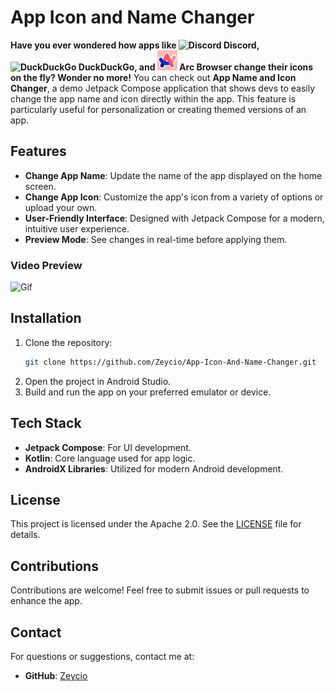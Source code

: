 # App Icon and Name Changer

**Have you ever wondered how apps like ![Discord](https://cdn.icon-icons.com/icons2/2108/PNG/32/discord_icon_130958.png) Discord, ![DuckDuckGo](https://duckduckgo.com/favicon.ico) DuckDuckGo, and ![Arc Browser](.assets/arc.png) Arc Browser change their icons on the fly? Wonder no more!** You can check out **App Name and Icon Changer**, a demo Jetpack Compose application that shows devs to easily change the app name and icon directly within the app. This feature is particularly useful for personalization or creating themed versions of an app.




## Features

- **Change App Name**: Update the name of the app displayed on the home screen.
- **Change App Icon**: Customize the app's icon from a variety of options or upload your own.
- **User-Friendly Interface**: Designed with Jetpack Compose for a modern, intuitive user experience.
- **Preview Mode**: See changes in real-time before applying them.

### Video Preview

<img src=".assets/ScreenRec.gif" alt="Gif" width="256" height="570">
   
## Installation

1. Clone the repository:
   ```bash
   git clone https://github.com/Zeycio/App-Icon-And-Name-Changer.git
   ```
2. Open the project in Android Studio.
3. Build and run the app on your preferred emulator or device.


## Tech Stack

- **Jetpack Compose**: For UI development.
- **Kotlin**: Core language used for app logic.
- **AndroidX Libraries**: Utilized for modern Android development.



## License

This project is licensed under the Apache 2.0. See the [LICENSE](./LICENSE) file for details.



## Contributions

Contributions are welcome! Feel free to submit issues or pull requests to enhance the app.

## Contact

For questions or suggestions, contact me at:
- **GitHub**: [Zeycio](https://github.com/Zeycio)

